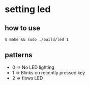# setting led

## how to use

```
$ make && sudo ./build/led 1
```

## patterns

* 0 => No LED lighting
* 1 => Blinks on recently pressed key
* 2 => flows LED

